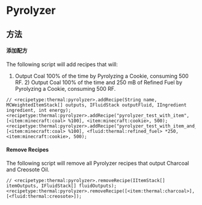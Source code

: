 # Pyrolyzer

## 方法

#### 添加配方

The following script will add recipes that will:

1) Output Coal 100% of the time by Pyrolyzing a Cookie, consuming 500 RF. 2) Output Coal 100% of the time and 250 mB of Refined Fuel by Pyrolyzing a Cookie, consuming 500 RF.


```zenscript
// <recipetype:thermal:pyrolyzer>.addRecipe(String name, MCWeightedItemStack[] outputs, IFluidStack outputFluid, IIngredient ingredient, int energy);
<recipetype:thermal:pyrolyzer>.addRecipe("pyrolyzer_test_with_item", [<item:minecraft:coal> %100], <item:minecraft:cookie>, 500);
<recipetype:thermal:pyrolyzer>.addRecipe("pyrolyzer_test_with_item_and_fluid", [<item:minecraft:coal> %100], <fluid:thermal:refined_fuel> *250, <item:minecraft:cookie>, 500);
```

#### Remove Recipes

The following script will remove all Pyrolyzer recipes that output Charcoal and Creosote Oil.

```zenscript
// <recipetype:thermal:pyrolyzer>.removeRecipe(IItemStack[] itemOutputs, IFluidStack[] fluidOutputs);
<recipetype:thermal:pyrolyzer>.removeRecipe([<item:thermal:charcoal>], [<fluid:thermal:creosote>]);
```
